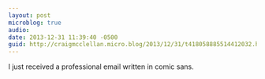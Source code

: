 ```yaml
---
layout: post
microblog: true
audio: 
date: 2013-12-31 11:39:40 -0500
guid: http://craigmcclellan.micro.blog/2013/12/31/t418058885514412032.html
---
```

I just received a professional email written in comic sans.
